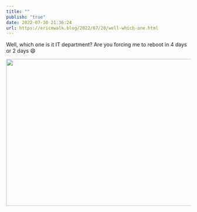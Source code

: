 ```yaml
---
title: ""
publish: "true"
date: 2022-07-20 21:36:24
url: https://ericmwalk.blog/2022/07/20/well-which-one.html
---
```

Well, which one is it IT department? Are you forcing me to reboot in 4 days or 2 days 😄

<img src="uploads/2022/918b3e5db9.png" width="600" height="400" alt="" />